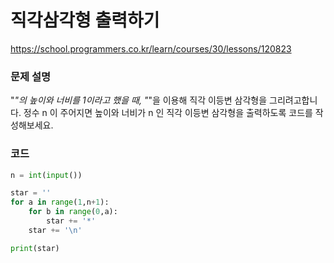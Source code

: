 # 직각삼각형 출력하기
https://school.programmers.co.kr/learn/courses/30/lessons/120823

### 문제 설명
"*"의 높이와 너비를 1이라고 했을 때, "*"을 이용해 직각 이등변 삼각형을 그리려고합니다. 정수 n 이 주어지면 높이와 너비가 n 인 직각 이등변 삼각형을 출력하도록 코드를 작성해보세요.

### 코드
```python
n = int(input())

star = ''
for a in range(1,n+1):
    for b in range(0,a):
        star += '*'
    star += '\n'

print(star)
```
